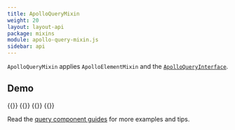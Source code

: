 ```yaml
---
title: ApolloQueryMixin
weight: 20
layout: layout-api
package: mixins
module: apollo-query-mixin.js
sidebar: api
---
```


<!-- ----------------------------------------------------------------------------------------
     Welcome! This file includes automatically generated API documentation.
     To edit the docs that appear within, find the original source file under `packages/*`,
     corresponding to the package name and module in this YAML front-matter block.
     Thank you for your interest in Apollo Elements 😁
------------------------------------------------------------------------------------------ -->


`ApolloQueryMixin` applies `ApolloElementMixin` and the [`ApolloQueryInterface`](/api/core/interfaces/query/).

## Demo

{{<docs-playground id="mixins-query" lang="ts">}}
  {{<playground-file name="launches.js" include="launches.js" />}}
  {{<playground-file name="index.html" include="index.html" />}}
{{</docs-playground>}}

Read the [query component guides](../../../../guides/usage/queries/) for more examples and tips.
